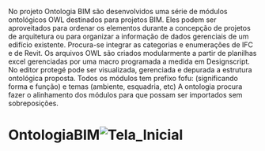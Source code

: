No projeto Ontologia BIM são desenvolvidos uma série de módulos ontológicos OWL destinados para projetos BIM. 
Eles podem ser aproveitados para ordenar os elementos durante a concepção de projetos de arquitetura ou para organizar 
a informação de dados gerenciais de um edifício existente. 
Procura-se integrar as categorias e enumerações de IFC e de Revit. 
Os arquivos OWL são criados modularmente a partir de planilhas excel gerenciadas por uma macro programada a medida em Designscript. 
No editor protegé pode ser visualizada, gerenciada e depurada a estrutura ontológica proposta. 
Todos os módulos tem prefixo fofu: (significando forma e função) e temas 
(ambiente, esquadria, etc) A ontologia procura fazer o alinhamento dos módulos para que possam ser importados sem sobreposições.

# OntologiaBIM![Tela_Inicial](https://user-images.githubusercontent.com/9437020/222983171-262a7405-fc43-4cf9-8c71-1e4c825daea0.PNG)
